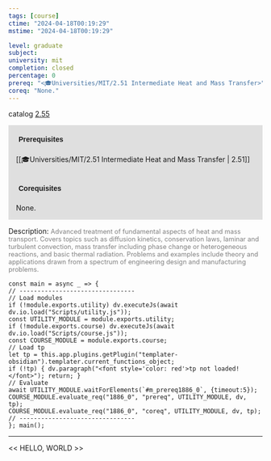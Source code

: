 ```yaml
---
tags: [course]
ctime: "2024-04-18T00:19:29"
mstime: "2024-04-18T00:19:29"

level: graduate
subject: 
university: mit
completion: closed
percentage: 0
prereq: "<🎓Universities/MIT/2.51 Intermediate Heat and Mass Transfer>"
coreq: "None."
---
```


catalog [2.55](http://student.mit.edu/catalog/m2b.html#2.55)

<span style="display: block; padding: 15px; background-color: rgb(100, 100, 100, 0.2);"><font id="m_prereq1886_0" style="display: block; font-family: Arial, sans-serif; font-weight: bold; padding: 5px">Prerequisites</font><br><span id="prereq1886_0">[[🎓Universities/MIT/2.51 Intermediate Heat and Mass Transfer | 2.51]]</span></span>
<span style="display: block; padding: 15px; background-color: rgb(100, 100, 100, 0.2);"><font id="m_coreq1886_0" style="display: block; font-family: Arial, sans-serif; font-weight: bold; padding: 5px">Corequisites</font><br><span id="coreq1886_0">None.</span></span>

<font style="">Description:</font>
<font style="color: grey; font-size: 0.8rem;">Advanced treatment of fundamental aspects of heat and mass transport. Covers topics such as diffusion kinetics, conservation laws, laminar and turbulent convection, mass transfer including phase change or heterogeneous reactions, and basic thermal radiation. Problems and examples include theory and applications drawn from a spectrum of engineering design and manufacturing problems.</font>

```dataviewjs
const main = async _ => {
// --------------------------------
// Load modules
if (!module.exports.utility) dv.executeJs(await dv.io.load("Scripts/utility.js"));
const UTILITY_MODULE = module.exports.utility;
if (!module.exports.course) dv.executeJs(await dv.io.load("Scripts/course.js"));
const COURSE_MODULE = module.exports.course;
// Load tp
let tp = this.app.plugins.getPlugin("templater-obsidian").templater.current_functions_object;
if (!tp) { dv.paragraph("<font style='color: red'>tp not loaded!</font>"); return; }
// Evaluate
await UTILITY_MODULE.waitForElements(`#m_prereq1886_0`, {timeout:5});
COURSE_MODULE.evaluate_req("1886_0", "prereq", UTILITY_MODULE, dv, tp);
COURSE_MODULE.evaluate_req("1886_0", "coreq", UTILITY_MODULE, dv, tp);
// --------------------------------
}; main();
```

---

<< HELLO, WORLD >>
